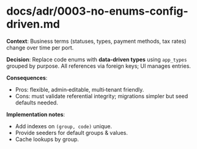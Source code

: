 # docs/adr/0003-no-enums-config-driven.md

**Context**: Business terms (statuses, types, payment methods, tax rates) change over time per port.

**Decision**: Replace code enums with **data‑driven types** using `app_types` grouped by purpose. All references via foreign keys; UI manages entries.

**Consequences**:

* Pros: flexible, admin‑editable, multi‑tenant friendly.
* Cons: must validate referential integrity; migrations simpler but seed defaults needed.

**Implementation notes**:

* Add indexes on `(group, code)` unique.
* Provide seeders for default groups & values.
* Cache lookups by group.